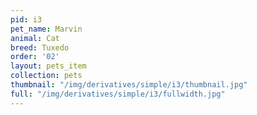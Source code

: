```yaml
---
pid: i3
pet_name: Marvin
animal: Cat
breed: Tuxedo
order: '02'
layout: pets_item
collection: pets
thumbnail: "/img/derivatives/simple/i3/thumbnail.jpg"
full: "/img/derivatives/simple/i3/fullwidth.jpg"
---
```

